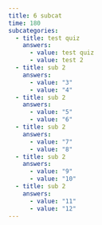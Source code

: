 ```yaml
---
title: 6 subcat
time: 180
subcategories:
  - title: test quiz
    answers:
      - value: test quiz
      - value: test 2
  - title: sub 2
    answers:
      - value: "3"
      - value: "4"
  - title: sub 2
    answers:
      - value: "5"
      - value: "6"
  - title: sub 2
    answers:
      - value: "7"
      - value: "8"
  - title: sub 2
    answers:
      - value: "9"
      - value: "10"
  - title: sub 2
    answers:
      - value: "11"
      - value: "12"
---
```

